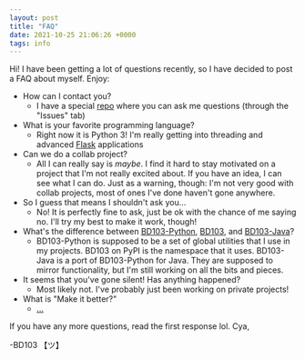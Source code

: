 ```yaml
---
layout: post
title: "FAQ"
date: 2021-10-25 21:06:26 +0000
tags: info
---
```


Hi! I have been getting a lot of questions recently, so I have decided to post a FAQ about myself. Enjoy:

- How can I contact you?
  - I have a special [repo](https://github.com/BD103/BD103) where you can ask me questions (through the "Issues" tab)
- What is your favorite programming language?
  - Right now it is Python 3! I'm really getting into threading and advanced [Flask](https://github.com/pallets/flask-sqlalchemy) applications
- Can we do a collab project?
  - All I can really say is _maybe_. I find it hard to stay motivated on a project that I'm not really excited about. If you have an idea, I can see what I can do. Just as a warning, though: I'm not very good with collab projects, most of ones I've done haven't gone anywhere.
- So I guess that means I shouldn't ask you...
  - No! It is perfectly fine to ask, just be ok with the chance of me saying no. I'll try my best to make it work, though!
- What's the difference between [BD103-Python](https://github.com/BD103/BD103-Python), [BD103](https://pypi.org/project/bd103/), and [BD103-Java](https://github.com/BD103/BD103-Java)?
  - BD103-Python is supposed to be a set of global utilities that I use in my projects. BD103 on PyPI is the namespace that it uses. BD103-Java is a port of BD103-Python for Java. They are supposed to mirror functionality, but I'm still working on all the bits and pieces.
- It seems that you've gone silent! Has anything happened?
  - Most likely not. I've probably just been working on private projects!
- What is "Make it better?"
  - [...](https://github.com/whippingdot/personal-website/pull/2)

If you have any more questions, read the first response lol. Cya,

-BD103 【ツ】
